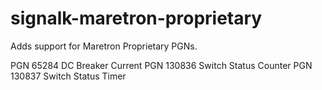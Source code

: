 # signalk-maretron-proprietary
Adds support for Maretron Proprietary PGNs.

PGN 65284 DC Breaker Current
PGN 130836 Switch Status Counter
PGN 130837 Switch Status Timer

